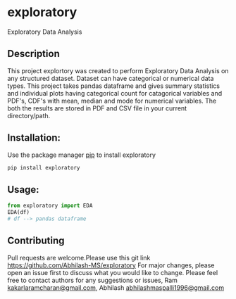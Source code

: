 # exploratory
Exploratory Data Analysis

## Description

This project explortory was created to perform Exploratory Data Analysis on any structured dataset. Dataset can have categorical or numerical data types. 
This project takes pandas dataframe and gives summary statistics and individual plots having categorical count for catagorical variables and PDF's, CDF's with mean, median and mode for numerical variables. The both the results are stored in PDF and CSV file in your current directory/path.  


## Installation:
Use the package manager [pip](https://pypi.org/project/exploratory/) to install exploratory
```bash
pip install exploratory
```
## Usage:

```python
from exploratory import EDA
EDA(df)
# df --> pandas dataframe
```
## Contributing
Pull requests are welcome.Please use this git link https://github.com/Abhilash-MS/exploratory  For major changes, please open an issue first to discuss what you would like to change.
Please feel free to contact authors for any suggestions or issues,  Ram <kakarlaramcharan@gmail.com>, Abhilash <abhilashmaspalli1996@gmail.com> 
